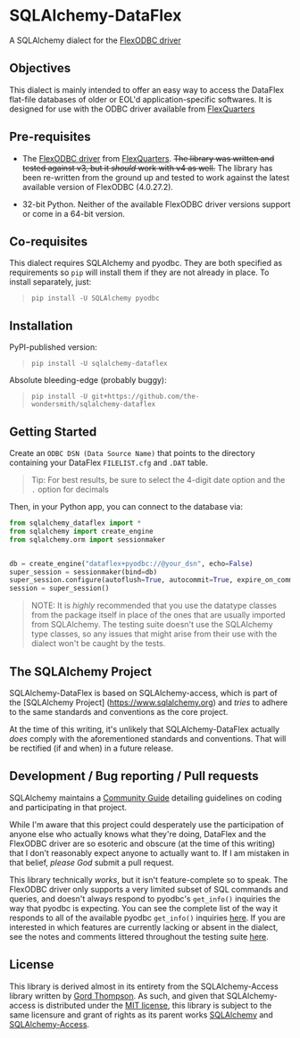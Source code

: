 # SQLAlchemy-DataFlex

A SQLAlchemy dialect for the
[FlexODBC driver](https://www.flextools.com/flexodbc)

## Objectives

This dialect is mainly intended to offer an easy way to access the
DataFlex flat-file databases of older or EOL'd application-specific
softwares. It is designed for use with the ODBC driver available from
[FlexQuarters](http://flexquarters.com/)

## Pre-requisites

- The [FlexODBC driver](https://www.flextools.com/flexodbc) from
  [FlexQuarters](http://flexquarters.com/). ~~The library was written and
  tested against v3, but it *should* work with v4 as well.~~ The library
  has been re-written from the ground up and tested to work against the
  latest available version of FlexODBC (4.0.27.2).

- 32-bit Python. Neither of the available FlexODBC driver versions
  support or come in a 64-bit version.

## Co-requisites

This dialect requires SQLAlchemy and pyodbc. They are both specified as
requirements so `pip` will install them if they are not already in
place. To install separately, just:

> `pip install -U SQLAlchemy pyodbc`

## Installation

PyPI-published version:

> `pip install -U sqlalchemy-dataflex`

Absolute bleeding-edge (probably buggy):

> `pip install -U git+https://github.com/the-wondersmith/sqlalchemy-dataflex`

## Getting Started

Create an `ODBC DSN (Data Source Name)` that points to the directory
containing your DataFlex `FILELIST.cfg` and `.DAT` table.

> Tip: For best results, be sure to select the 4-digit date option and
> the `.` option for decimals

Then, in your Python app, you can connect to the database via:

```python
from sqlalchemy_dataflex import *
from sqlalchemy import create_engine
from sqlalchemy.orm import sessionmaker


db = create_engine("dataflex+pyodbc://@your_dsn", echo=False)
super_session = sessionmaker(bind=db)
super_session.configure(autoflush=True, autocommit=True, expire_on_commit=True)
session = super_session()
```

> NOTE: It is *highly* recommended that you use the datatype classes from the package itself
>       in place of the ones that are usually imported from SQLAlchemy. The testing suite doesn't
>       use the SQLAlchemy type classes, so any issues that might arise from their use with the dialect
>       won't be caught by the tests.

## The SQLAlchemy Project

SQLAlchemy-DataFlex is based on SQLAlchemy-access, which is part of the
[SQLAlchemy Project] (https://www.sqlalchemy.org) and *tries* to adhere
to the same standards and conventions as the core project.

At the time of this writing, it's unlikely that SQLAlchemy-DataFlex
actually *does* comply with the aforementioned standards and
conventions. That will be rectified (if and when) in a future release.

## Development / Bug reporting / Pull requests

SQLAlchemy maintains a
[Community Guide](https://www.sqlalchemy.org/develop.html) detailing
guidelines on coding and participating in that project.

While I'm aware that this project could desperately use the
participation of anyone else who actually knows what they're doing,
DataFlex and the FlexODBC driver are so esoteric and obscure (at the
time of this writing) that I don't reasonably expect anyone to actually
want to. If I am mistaken in that belief, *please God* submit a pull
request.

This library technically *works*, but it isn't feature-complete so to
speak. The FlexODBC driver only supports a very limited subset of SQL
commands and queries, and doesn't always respond to pyodbc's
`get_info()` inquiries the way that pyodbc is expecting. You can see
the complete list of the way it responds to all of the available pyodbc
`get_info()` inquiries [here](./flexodbc_capabilities.json). If you are
interested in which features are currently lacking or absent in the dialect,
see the notes and comments littered throughout the testing suite [here](./tests/test_suite.py).

## License

This library is derived almost in its entirety from the
SQLAlchemy-Access library written by
[Gord Thompson](https://github.com/gordthompson). As such, and given
that SQLAlchemy-access is distributed under the
[MIT license](https://opensource.org/licenses/MIT), this library is
subject to the same licensure and grant of rights as its parent works
[SQLAlchemy](https://www.sqlalchemy.org/) and
[SQLAlchemy-Access](https://github.com/sqlalchemy/sqlalchemy-access).
